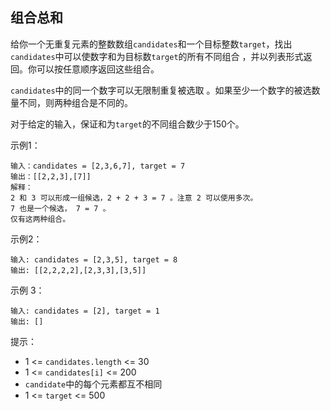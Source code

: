 ## 组合总和

给你一个无重复元素的整数数组`candidates`和一个目标整数`target`，找出`candidates`中可以使数字和为目标数`target`的所有不同组合 ，并以列表形式返回。你可以按任意顺序返回这些组合。

`candidates`中的同一个数字可以无限制重复被选取 。如果至少一个数字的被选数量不同，则两种组合是不同的。

对于给定的输入，保证和为`target`的不同组合数少于150个。

示例1：
```
输入：candidates = [2,3,6,7], target = 7
输出：[[2,2,3],[7]]
解释：
2 和 3 可以形成一组候选，2 + 2 + 3 = 7 。注意 2 可以使用多次。
7 也是一个候选， 7 = 7 。
仅有这两种组合。
```
示例2：
```
输入: candidates = [2,3,5], target = 8
输出: [[2,2,2,2],[2,3,3],[3,5]]
```
示例 3：
```
输入: candidates = [2], target = 1
输出: []
```


提示：

* 1 <= `candidates.length` <= 30
* 1 <= `candidates[i]` <= 200
* `candidate`中的每个元素都互不相同
* 1 <= `target` <= 500
